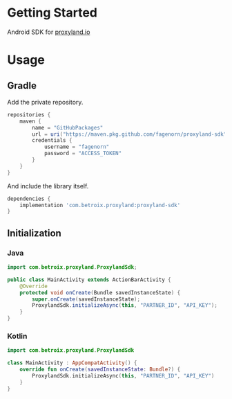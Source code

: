 # Getting Started
Android SDK for [proxyland.io](https://proxyland.io/)
# Usage
## Gradle
Add the private repository.
```groovy
repositories {
    maven {
        name = "GitHubPackages"
        url = uri("https://maven.pkg.github.com/fagenorn/proxyland-sdk")
        credentials {
            username = "fagenorn"
            password = "ACCESS_TOKEN"
        }
    }
}
```
And include the library itself.
```groovy
dependencies {
    implementation 'com.betroix.proxyland:proxyland-sdk'
}
```
## Initialization

### Java
```java
import com.betroix.proxyland.ProxylandSdk;

public class MainActivity extends ActionBarActivity {
    @Override
    protected void onCreate(Bundle savedInstanceState) {
        super.onCreate(savedInstanceState);
        ProxylandSdk.initializeAsync(this, "PARTNER_ID", "API_KEY");
    }
}
```
### Kotlin
```kotlin
import com.betroix.proxyland.ProxylandSdk

class MainActivity : AppCompatActivity() {
    override fun onCreate(savedInstanceState: Bundle?) {
        ProxylandSdk.initializeAsync(this, "PARTNER_ID", "API_KEY")
    }
}
```

